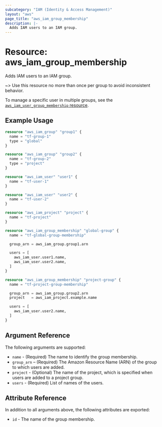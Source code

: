```yaml
---
subcategory: "IAM (Identity & Access Management)"
layout: "aws"
page_title: "aws_iam_group_membership"
description: |-
  Adds IAM users to an IAM group.
---
```


[tf-user-group-membership]: user_group_membership.html

# Resource: aws_iam_group_membership

Adds IAM users to an IAM group.

~> Use this resource no more than once per group to avoid inconsistent behavior.

To manage a specific user in multiple groups,
see the [`aws_iam_user_group_membership` resource][tf-user-group-membership].

## Example Usage

```terraform
resource "aws_iam_group" "group1" {
  name = "tf-group-1"
  type = "global"
}

resource "aws_iam_group" "group2" {
  name = "tf-group-2"
  type = "project"
}

resource "aws_iam_user" "user1" {
  name = "tf-user-1"
}

resource "aws_iam_user" "user2" {
  name = "tf-user-2"
}

resource "aws_iam_project" "project" {
  name = "tf-project"
}

resource "aws_iam_group_membership" "global-group" {
  name = "tf-global-group-membership"

  group_arn = aws_iam_group.group1.arn

  users = [
    aws_iam_user.user1.name,
    aws_iam_user.user2.name,
  ]
}

resource "aws_iam_group_membership" "project-group" {
  name = "tf-project-group-membership"

  group_arn = aws_iam_group.group2.arn
  project   = aws_iam_project.example.name

  users = [
    aws_iam_user.user2.name,
  ]
}
```

## Argument Reference

The following arguments are supported:

* `name` - (Required) The name to identify the group membership.
* `group_arn` – (Required) The Amazon Resource Name (ARN) of the group to which users are added.
* `project` - (Optional) The name of the project, which is specified when users are added to a project group.
* `users` - (Required) List of names of the users.

## Attribute Reference

In addition to all arguments above, the following attributes are exported:

* `id` - The name of the group membership.
